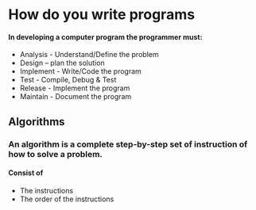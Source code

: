 # How do you write programs

#### In developing a computer program the programmer must:

- Analysis - Understand/Define the problem
- Design – plan the solution
- Implement - Write/Code the program
- Test - Compile, Debug & Test
- Release -	Implement the program
- Maintain - Document the program

## Algorithms

### An algorithm is a complete step-by-step set of instruction of how to solve a problem.

#### Consist of
- The instructions
- The order of the instructions